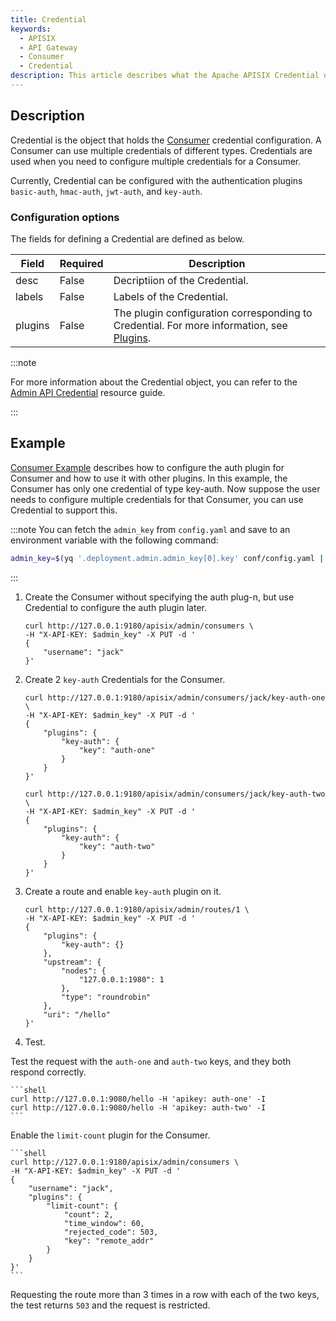 ```yaml
---
title: Credential
keywords:
  - APISIX
  - API Gateway
  - Consumer
  - Credential
description: This article describes what the Apache APISIX Credential object does and how to use it.
---
```


<!--
#
# Licensed to the Apache Software Foundation (ASF) under one or more
# contributor license agreements.  See the NOTICE file distributed with
# this work for additional information regarding copyright ownership.
# The ASF licenses this file to You under the Apache License, Version 2.0
# (the "License"); you may not use this file except in compliance with
# the License.  You may obtain a copy of the License at
#
#     http://www.apache.org/licenses/LICENSE-2.0
#
# Unless required by applicable law or agreed to in writing, software
# distributed under the License is distributed on an "AS IS" BASIS,
# WITHOUT WARRANTIES OR CONDITIONS OF ANY KIND, either express or implied.
# See the License for the specific language governing permissions and
# limitations under the License.
#
-->

## Description

Credential is the object that holds the [Consumer](./consumer.md) credential configuration.
A Consumer can use multiple credentials of different types.
Credentials are used when you need to configure multiple credentials for a Consumer.

Currently, Credential can be configured with the authentication plugins `basic-auth`, `hmac-auth`, `jwt-auth`, and `key-auth`.

### Configuration options

The fields for defining a Credential are defined as below.

| Field      | Required | Description                                                                                             |
|---------|----------|---------------------------------------------------------------------------------------------------------|
| desc    | False    | Decriptiion of the Credential.                                                                          |
| labels  | False    | Labels of the Credential.                                                                               |
| plugins | False    | The plugin configuration corresponding to Credential. For more information, see [Plugins](./plugin.md). |

:::note

For more information about the Credential object, you can refer to the [Admin API Credential](../admin-api.md#credential) resource guide.

:::

## Example

[Consumer Example](./consumer.md#example) describes how to configure the auth plugin for Consumer and how to use it with other plugins.
In this example, the Consumer has only one credential of type key-auth.
Now suppose the user needs to configure multiple credentials for that Consumer, you can use Credential to support this.

:::note
You can fetch the `admin_key` from `config.yaml` and save to an environment variable with the following command:

```bash
admin_key=$(yq '.deployment.admin.admin_key[0].key' conf/config.yaml | sed 's/"//g')
```

:::

1. Create the Consumer without specifying the auth plug-n, but use Credential to configure the auth plugin later.

    ```shell
    curl http://127.0.0.1:9180/apisix/admin/consumers \
    -H "X-API-KEY: $admin_key" -X PUT -d '
    {
        "username": "jack"
    }'
    ```

2. Create 2 `key-auth` Credentials for the Consumer.

    ```shell
    curl http://127.0.0.1:9180/apisix/admin/consumers/jack/key-auth-one \
    -H "X-API-KEY: $admin_key" -X PUT -d '
    {
        "plugins": {
            "key-auth": {
                "key": "auth-one"
            }
        }
    }'
    ```

    ```shell
    curl http://127.0.0.1:9180/apisix/admin/consumers/jack/key-auth-two \
    -H "X-API-KEY: $admin_key" -X PUT -d '
    {
        "plugins": {
            "key-auth": {
                "key": "auth-two"
            }
        }
    }'
    ```

3. Create a route and enable `key-auth` plugin on it.

    ```shell
    curl http://127.0.0.1:9180/apisix/admin/routes/1 \
    -H "X-API-KEY: $admin_key" -X PUT -d '
    {
        "plugins": {
            "key-auth": {}
        },
        "upstream": {
            "nodes": {
                "127.0.0.1:1980": 1
            },
            "type": "roundrobin"
        },
        "uri": "/hello"
    }'
    ```

4. Test.

Test the request with the `auth-one` and `auth-two` keys, and they both respond correctly.

    ```shell
    curl http://127.0.0.1:9080/hello -H 'apikey: auth-one' -I
    curl http://127.0.0.1:9080/hello -H 'apikey: auth-two' -I
    ```

Enable the `limit-count` plugin for the Consumer.

    ```shell
    curl http://127.0.0.1:9180/apisix/admin/consumers \
    -H "X-API-KEY: $admin_key" -X PUT -d '
    {
        "username": "jack",
        "plugins": {
            "limit-count": {
                "count": 2,
                "time_window": 60,
                "rejected_code": 503,
                "key": "remote_addr"
            }
        }
    }'
    ```

Requesting the route more than 3 times in a row with each of the two keys, the test returns `503` and the request is restricted.
